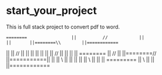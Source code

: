 # start_your_project
This is full stack project to convert pdf to word.

    ========                 ||          //            ||                ||       ||========\\        ||============
  ||                         ||        //                   ||     ||             ||         ||       ||
  ||                         ||    //                           ||                ||         ||       ||
    ========                 || //                              ||                ||========//        ||===========||
           ||                ||    \\                           ||                ||                  ||
           ||                ||        \\                       ||                ||                  ||
   =========                 ||           \\                    ||                ||                  ||============
